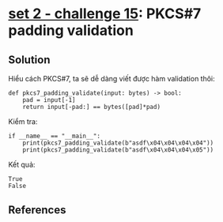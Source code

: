 # **[set 2 - challenge 15](https://cryptopals.com/sets/2/challenges/15): PKCS#7 padding validation**

## Solution
Hiểu cách PKCS#7, ta sẽ dễ dàng viết được hàm validation thôi:
```
def pkcs7_padding_validate(input: bytes) -> bool:
    pad = input[-1]
    return input[-pad:] == bytes([pad]*pad)
```
Kiểm tra:
```
if __name__ == "__main__":
    print(pkcs7_padding_validate(b"asdf\x04\x04\x04\x04"))
    print(pkcs7_padding_validate(b"asdf\x04\x04\x04\x05"))
```
Kết quả:
```
True
False
```

## References
